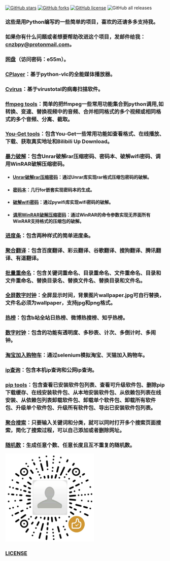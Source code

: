 <a href="https://github.com/cnzbpy/simplepy/stargazers"><img alt="GitHub stars" src="https://img.shields.io/github/stars/cnzbpy/simplepy"></a> <a href="https://github.com/cnzbpy/simplepy/network"><img alt="GitHub forks" src="https://img.shields.io/github/forks/cnzbpy/simplepy"></a> <a href="https://github.com/cnzbpy/simplepy/blob/master/LICENSE"><img alt="GitHub license" src="https://img.shields.io/github/license/cnzbpy/simplepy"></a> <img alt="GitHub all releases" src="https://img.shields.io/github/downloads/cnzbpy/simplepy/total">

### 这些是用Python编写的一些简单的项目，喜欢的还请多多支持我。

### 如果你有什么问题或者想要帮助改进这个项目，发邮件给我：cnzbpy@protonmail.com。

### <a href="https://cnzb.lanzoui.com/b01i7bb9i" target="_blank">网盘</a>（访问密码：e55m）。

### <a href="https://github.com/cnzbpy/simplepy/tree/master/CPlayer" target="_blank">CPlayer</a>：基于python-vlc的全能媒体播放器。

### <a href="https://github.com/cnzbpy/simplepy/tree/master/Cvirus" target="_blank">Cvirus</a>：基于virustotal的病毒扫描软件。

### <a href="https://github.com/cnzbpy/simplepy/tree/master/ffmpeg%20tools" target="_blank">ffmpeg tools</a>：简单的把ffmpeg一些常用功能集合到python调用,如转换、变速、替换视频中的音频、合并相同格式的多个视频或相同格式的多个音频、分离、截取。

### <a href="https://github.com/cnzbpy/simplepy/tree/master/You-Get%20tools" target="_blank">You-Get tools</a>：包含You-Get一些常用功能如查看格式、在线播放、下载、获取真实地址和Bilibili Up Download。

### <a href="https://github.com/cnzbpy/simplepy/tree/master/暴力破解" target="_blank">暴力破解</a>：包含Unrar破解rar压缩密码、密码本、破解wifi密码、调用WinRAR破解压缩密码。

* #### <a href="https://github.com/cnzbpy/simplepy/tree/master/暴力破解/Unrar破解rar压缩密码" target="_blank">Unrar破解rar压缩密码</a>：通过Unrar库实现rar格式压缩包密码的破解。

* #### <a href="https://github.com/cnzbpy/simplepy/tree/master/暴力破解/密码本" target="_blank">密码本</a>：几行for嵌套实现密码本的生成。

* #### <a href="https://github.com/cnzbpy/simplepy/tree/master/暴力破解/破解wifi密码" target="_blank">破解wifi密码</a>：通过pywifi库实现wifi密码的破解。

* #### <a href="https://github.com/cnzbpy/simplepy/tree/master/暴力破解/调用WinRAR破解压缩密码" target="_blank">调用WinRAR破解压缩密码</a>：通过WinRAR的命令参数实现无界面所有WinRAR支持格式的压缩包的破解。

### <a href="https://github.com/cnzbpy/simplepy/tree/master/进度条" target="_blank">进度条</a>：包含两种样式的简单进度条。

### <a href="https://github.com/cnzbpy/simplepy/tree/master/聚合翻译" target="_blank">聚合翻译</a>：包含百度翻译、彩云翻译、谷歌翻译、搜狗翻译、腾讯翻译、有道翻译。

### <a href="https://github.com/cnzbpy/simplepy/tree/master/批量重命名" target="_blank">批量重命名</a>：包含关键词重命名、目录重命名、文件重命名、目录和文件重命名、替换目录名、替换文件名、替换目录和文件名。

### <a href="https://github.com/cnzbpy/simplepy/tree/master/全屏数字时钟" target="_blank">全屏数字时钟</a>：全屏显示时间，背景图片wallpaper.jpg可自行替换，文件名必须为wallpaper，支持jpg和png格式。

### <a href="https://github.com/cnzbpy/simplepy/tree/master/热榜" target="_blank">热榜</a>：包含b站全站日热榜、微博热搜榜、知乎热榜。

### <a href="https://github.com/cnzbpy/simplepy/tree/master/数字时钟" target="_blank">数字时钟</a>：包含的功能有透明度、多秒表、计次、多倒计时、多闹钟。

### <a href="https://github.com/cnzbpy/simplepy/tree/master/淘宝加入购物车" target="_blank">淘宝加入购物车</a>：通过selenium模拟淘宝、天猫加入购物车。

### <a href="https://github.com/cnzbpy/simplepy/blob/master/ip查询.py" target="_blank">ip查询</a>：包含本机ip查询和公网ip查询。

### <a href="https://github.com/cnzbpy/simplepy/blob/master/pip%20tools.bat" target="_blank">pip tools</a>：包含查看已安装软件包列表、查看可升级软件包、删除pip下载缓存、在线安装软件包、从本地安装软件包、从依赖包列表在线安装、从依赖包列表卸载软件包、卸载单个软件包、卸载所有软件包、升级单个软件包、升级所有软件包、导出已安装软件包列表。

### <a href="https://github.com/cnzbpy/simplepy/blob/master/聚合搜索.py" target="_blank">聚合搜索</a>：只要输入关键词和分类，就可以同时打开多个搜索页面搜索，简化了搜索过程，可以自己添加或者删除网址。

### <a href="https://github.com/cnzbpy/simplepy/blob/master/随机数.py" target="_blank">随机数</a>：生成任意个数、任意长度且互不重复的随机数。

<img src="微信打赏.png"/>

### <a href="https://github.com/cnzbpy/simplepy/blob/master/LICENSE" target="_blank">LICENSE</a>